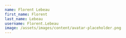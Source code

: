 ```yaml
---
name: Florent Lebeau
first_name: Florent
last_name: Lebeau
username: Florent.Lebeau
image: /assets/images/content/avatar-placeholder.png
---
```

